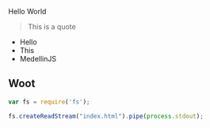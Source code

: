Hello World

> This is a quote

<!-- more -->

* Hello
* This
* MedellinJS

## Woot

``` javascript
var fs = require('fs');

fs.createReadStream("index.html").pipe(process.stdout);
```
